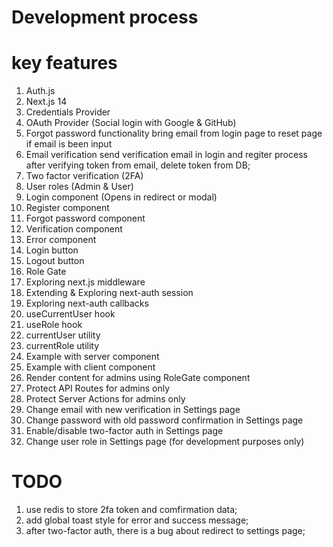 # Development process

# key features

1. Auth.js
2. Next.js 14
3. Credentials Provider
4. OAuth Provider (Social login with Google & GitHub)
5. Forgot password functionality
   bring email from login page to reset page if email is been input
6. Email verification
   send verification email in login and regiter process
   after verifying token from email, delete token from DB;
7. Two factor verification (2FA)
8. User roles (Admin & User)
9. Login component (Opens in redirect or modal)
10. Register component
11. Forgot password component
12. Verification component
13. Error component
14. Login button
15. Logout button
16. Role Gate
17. Exploring next.js middleware
18. Extending & Exploring next-auth session
19. Exploring next-auth callbacks
20. useCurrentUser hook
21. useRole hook
22. currentUser utility
23. currentRole utility
24. Example with server component
25. Example with client component
26. Render content for admins using RoleGate component
27. Protect API Routes for admins only
28. Protect Server Actions for admins only
29. Change email with new verification in Settings page
30. Change password with old password confirmation in Settings page
31. Enable/disable two-factor auth in Settings page
32. Change user role in Settings page (for development purposes only)

# TODO

1. use redis to store 2fa token and comfirmation data;
2. add global toast style for error and success message;
3. after two-factor auth, there is a bug about redirect to settings page;
